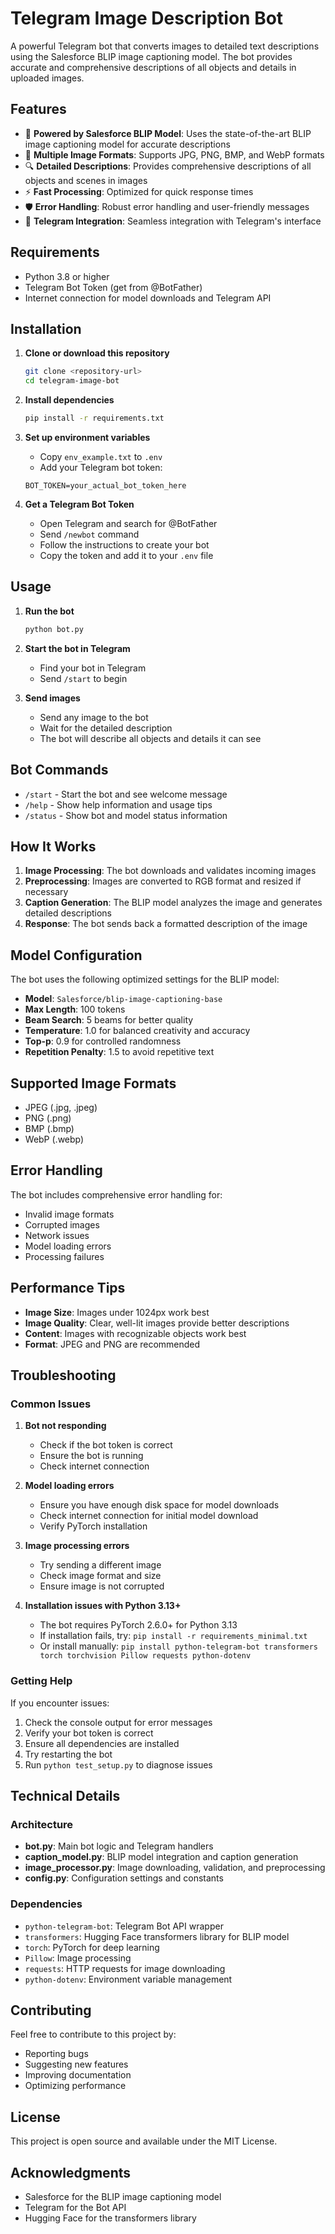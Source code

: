 # Telegram Image Description Bot

A powerful Telegram bot that converts images to detailed text descriptions using the Salesforce BLIP image captioning model. The bot provides accurate and comprehensive descriptions of all objects and details in uploaded images.

## Features

- 🤖 **Powered by Salesforce BLIP Model**: Uses the state-of-the-art BLIP image captioning model for accurate descriptions
- 📸 **Multiple Image Formats**: Supports JPG, PNG, BMP, and WebP formats
- 🔍 **Detailed Descriptions**: Provides comprehensive descriptions of all objects and scenes in images
- ⚡ **Fast Processing**: Optimized for quick response times
- 🛡️ **Error Handling**: Robust error handling and user-friendly messages
- 📱 **Telegram Integration**: Seamless integration with Telegram's interface

## Requirements

- Python 3.8 or higher
- Telegram Bot Token (get from @BotFather)
- Internet connection for model downloads and Telegram API

## Installation

1. **Clone or download this repository**
   ```bash
   git clone <repository-url>
   cd telegram-image-bot
   ```

2. **Install dependencies**
   ```bash
   pip install -r requirements.txt
   ```

3. **Set up environment variables**
   - Copy `env_example.txt` to `.env`
   - Add your Telegram bot token:
   ```
   BOT_TOKEN=your_actual_bot_token_here
   ```

4. **Get a Telegram Bot Token**
   - Open Telegram and search for @BotFather
   - Send `/newbot` command
   - Follow the instructions to create your bot
   - Copy the token and add it to your `.env` file

## Usage

1. **Run the bot**
   ```bash
   python bot.py
   ```

2. **Start the bot in Telegram**
   - Find your bot in Telegram
   - Send `/start` to begin

3. **Send images**
   - Send any image to the bot
   - Wait for the detailed description
   - The bot will describe all objects and details it can see

## Bot Commands

- `/start` - Start the bot and see welcome message
- `/help` - Show help information and usage tips
- `/status` - Show bot and model status information

## How It Works

1. **Image Processing**: The bot downloads and validates incoming images
2. **Preprocessing**: Images are converted to RGB format and resized if necessary
3. **Caption Generation**: The BLIP model analyzes the image and generates detailed descriptions
4. **Response**: The bot sends back a formatted description of the image

## Model Configuration

The bot uses the following optimized settings for the BLIP model:

- **Model**: `Salesforce/blip-image-captioning-base`
- **Max Length**: 100 tokens
- **Beam Search**: 5 beams for better quality
- **Temperature**: 1.0 for balanced creativity and accuracy
- **Top-p**: 0.9 for controlled randomness
- **Repetition Penalty**: 1.5 to avoid repetitive text

## Supported Image Formats

- JPEG (.jpg, .jpeg)
- PNG (.png)
- BMP (.bmp)
- WebP (.webp)

## Error Handling

The bot includes comprehensive error handling for:
- Invalid image formats
- Corrupted images
- Network issues
- Model loading errors
- Processing failures

## Performance Tips

- **Image Size**: Images under 1024px work best
- **Image Quality**: Clear, well-lit images provide better descriptions
- **Content**: Images with recognizable objects work best
- **Format**: JPEG and PNG are recommended

## Troubleshooting

### Common Issues

1. **Bot not responding**
   - Check if the bot token is correct
   - Ensure the bot is running
   - Check internet connection

2. **Model loading errors**
   - Ensure you have enough disk space for model downloads
   - Check internet connection for initial model download
   - Verify PyTorch installation

3. **Image processing errors**
   - Try sending a different image
   - Check image format and size
   - Ensure image is not corrupted

4. **Installation issues with Python 3.13+**
   - The bot requires PyTorch 2.6.0+ for Python 3.13
   - If installation fails, try: `pip install -r requirements_minimal.txt`
   - Or install manually: `pip install python-telegram-bot transformers torch torchvision Pillow requests python-dotenv`

### Getting Help

If you encounter issues:
1. Check the console output for error messages
2. Verify your bot token is correct
3. Ensure all dependencies are installed
4. Try restarting the bot
5. Run `python test_setup.py` to diagnose issues

## Technical Details

### Architecture

- **bot.py**: Main bot logic and Telegram handlers
- **caption_model.py**: BLIP model integration and caption generation
- **image_processor.py**: Image downloading, validation, and preprocessing
- **config.py**: Configuration settings and constants

### Dependencies

- `python-telegram-bot`: Telegram Bot API wrapper
- `transformers`: Hugging Face transformers library for BLIP model
- `torch`: PyTorch for deep learning
- `Pillow`: Image processing
- `requests`: HTTP requests for image downloading
- `python-dotenv`: Environment variable management

## Contributing

Feel free to contribute to this project by:
- Reporting bugs
- Suggesting new features
- Improving documentation
- Optimizing performance

## License

This project is open source and available under the MIT License.

## Acknowledgments

- Salesforce for the BLIP image captioning model
- Telegram for the Bot API
- Hugging Face for the transformers library 